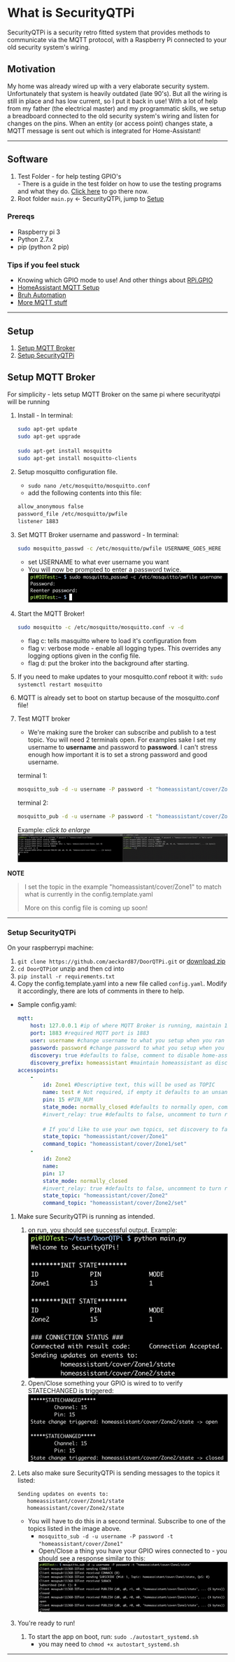 # What is SecurityQTPi

SecurityQTPi is a security retro fitted system that provides methods to communicate via the MQTT protocol, with a Raspberry Pi connected to your old security system's wiring.

## Motivation

My home was already wired up with a very elaborate security system. Unfortunately that system is heavily outdated (late 90's). But all the wiring is still in place and has low current, so I put it back in use! With a lot of help from my father (the electrical master) and my programmatic skills, we setup a breadboard connected to the old security system's wiring and listen for changes on the pins. When an entity (or access point) changes state, a MQTT message is sent out which is integrated for Home-Assistant!

---

## Software

  1. Test Folder - for help testing GPIO's  
    - There is a guide in the test folder on how to use the testing programs and what they do. [Click here](/test) to go there now.
  1. Root folder `main.py` <- SecurityQTPi, jump to [Setup](#setup)

### Prereqs

* Raspberry pi 3
* Python 2.7.x
* pip (python 2 pip)

### Tips if you feel stuck

* Knowing which GPIO mode to use! And other things about [RPi.GPIO](https://raspi.tv/2013/rpi-gpio-basics-4-setting-up-rpi-gpio-numbering-systems-and-inputs)
* [HomeAssistant MQTT Setup](https://home-assistant.io/components/mqtt/)
* [Bruh Automation](https://www.youtube.com/watch?v=AsDHEDbyLfg)
* [More MQTT stuff](https://learn.adafruit.com/diy-esp8266-home-security-with-lua-and-mqtt/configuring-mqtt-on-the-raspberry-pi)

---

## Setup

1. [Setup MQTT Broker](#setup-mqtt-broker)
1. [Setup SecurityQTPi](#setup-securityqtpi)



## Setup MQTT Broker

For simplicity - lets setup MQTT Broker on the same pi where securityqtpi will be running

1. Install - In terminal:
    ```bash
    sudo apt-get update
    sudo apt-get upgrade

    sudo apt-get install mosquitto
    sudo apt-get install mosquitto-clients
    ```

1. Setup mosquitto configuration file.
    - `sudo nano /etc/mosquitto/mosquitto.conf`
    - add the following contents into this file:
    ```txt
    allow_anonymous false
    password_file /etc/mosquitto/pwfile
    listener 1883
    ```

1. Set MQTT Broker username and password - In terminal:
    ```bash
    sudo mosquitto_passwd -c /etc/mosquitto/pwfile USERNAME_GOES_HERE
    ```

      - set USERNAME to what ever username you want
      - You will now be prompted to enter a password twice.
      ![MQTT Broker Password setup][1]

1. Start the MQTT Broker!
    ```bash
    sudo mosquitto -c /etc/mosquitto/mosquitto.conf -v -d
    ```

      - flag c: tells masquitto where to load it's configuration from
      - flag v: verbose mode - enable all logging types. This overrides
        any logging options given in the config file.
      - flag d: put the broker into the background after starting.

1. If you need to make updates to your mosquitto.conf reboot it with: `sudo systemctl restart mosquitto`
1. MQTT is already set to boot on startup because of the mosquitto.conf file!
1. Test MQTT broker
    - We're making sure the broker can subscribe and publish to a test topic. You will need 2 terminals open. For examples sake I set my username to **username** and password to **password**. I can't stress enough how important it is to set a strong password and good username.

    terminal 1:

    ```bash
    mosquitto_sub -d -u username -P password -t "homeassistant/cover/Zone1"
    ```

    terminal 2:

    ```bash
    mosquitto_pub -d -u username -P password -t "homeassistant/cover/Zone1" -m "Hello world"
    ```

    Example: _click to enlarge_
    ![MQTT Broker Test][2]



**NOTE**
> I set the topic in the example "homeassistant/cover/Zone1" to match what is currently in the config.template.yaml
>
> More on this config file is coming up soon!

---

### Setup SecurityQTPi

On your raspberrypi machine:

1. `git clone https://github.com/aeckard87/DoorQTPi.git` or [download zip](https://github.com/aeckard87/DoorQTPi/archive/dev.zip)
1. `cd DoorQTPi`or unzip and then cd into
1. `pip install -r requirements.txt`
1. Copy the config.template.yaml into a new file called `config.yaml`. Modify it accordingly, there are lots of comments in there to help.
  - Sample config.yaml:

    ```yaml
    mqtt:
        host: 127.0.0.1 #ip of where MQTT Broker is running, maintain 127.0.0.1 if running broker in the same place as security app
        port: 1883 #required MQTT port is 1883
        user: username #change username to what you setup when you ran "sudo mosquitto_passwd -c /etc/mosquitto/pwfile [YOUR USER NAME HERE]"
        password: password #change password to what you setup when you ran "sudo mosquitto_passwd -c /etc/mosquitto/pwfile [username]"
        discovery: true #defaults to false, comment to disable home-assistant discovery
        discovery_prefix: homeassistant #maintain homeassistant as discovery_prefix if you want home-assistant to discover this service
    accesspoints:
        -
            id: Zone1 #Descriptive text, this will be used as TOPIC
            name: test # Not required, if empty it defaults to an unsanitized version of the id paramater
            pin: 15 #PIN_NUM
            state_mode: normally_closed #defaults to normally open, comment this line to switch
            #invert_relay: true #defaults to false, uncomment to turn relay pin on by default

            # If you'd like to use your own topics, set discovery to false and update fields with format: "[discover_prefix]/cover/[topic]" and "[discover_prefix]/cover/[topic]/set"
            state_topic: "homeassistant/cover/Zone1"
            command_topic: "homeassistant/cover/Zone1/set"
        -
            id: Zone2
            name:
            pin: 17
            state_mode: normally_closed
            #invert_relay: true #defaults to false, uncomment to turn relay pin on by default
            state_topic: "homeassistant/cover/Zone2"
            command_topic: "homeassistant/cover/Zone2/set"
    ```


1. Make sure SecurityQTPi is running as intended.
    1. on run, you should see successful output. Example:
    ![Successful Start][3]
    1. Open/Close something your GPIO is wired to to verify STATECHANGED is triggered:
    ![State Changed][4]

1. Lets also make sure SecurityQTPi is sending messages to the topics it listed:
    ```text
    Sending updates on events to:
       homeassistant/cover/Zone1/state
       homeassistant/cover/Zone2/state
    ```

    - You will have to do this in a second terminal. Subscribe to one of the topics listed in the image above.
        - `mosquitto_sub -d -u username -P password -t "homeassistant/cover/Zone1"`
        - Open/Close a thing you have your GPIO wires connected to - you should see a response similar to this:
        ![MQTT Topic Success][5]


1. You're ready to run!
    1. To start the app on boot, run: `sudo ./autostart_systemd.sh`
        - you may need to `chmod +x autostart_systemd.sh`


---

[1]: images/mqtt_pass.png
[2]: images/test_mqtt.png
[3]: images/securityqtpi_start.png
[4]: images/state_changed.png
[5]: images/mqtt_sub_rec.png
